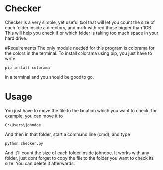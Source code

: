 # Checker
Checker is a very simple, yet useful tool that will let you count the size of each folder inside a directory, and mark with red those bigger than 1GB.
This will help you check if or which folder is taking too much space in your hard drive.

#Requirements
The only module needed for this program is colorama for the colors in the terminal.
To install colorama using pip, you just have to write
```
pip install colorama
```
in a terminal and you should be good to go.

# Usage
You just have to move the file to the location which you want to check, for example, you can move it to
```
C:\Users\johndoe
```
And then in that folder, start a command line (cmd), and type
```
python checker.py
```
And it'll count the size of each folder inside johndoe.
It works with any folder, just dont forget to copy the file to the folder you want to check its size. You can delete it afterwards.